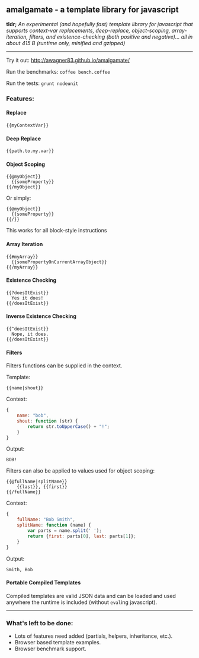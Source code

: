 ## amalgamate - a template library for javascript

**tldr;** *An experimental (and hopefully fast) template library for javascript
that supports context-var replacements, deep-replace, object-scoping,
array-iteration, filters, and existence-checking (both positive and
negative)... all in about 415 B (runtime only, minified and gzipped)*

---

Try it out: http://awagner83.github.io/amalgamate/

Run the benchmarks: `coffee bench.coffee`

Run the tests: `grunt nodeunit`

### Features:

#### Replace

    {{myContextVar}}
  
#### Deep Replace

    {{path.to.my.var}}
  
#### Object Scoping

    {{@myObject}}
      {{someProperty}}
    {{/myObject}}

Or simply:

    {{@myObject}}
      {{someProperty}}
    {{/}}

This works for all block-style instructions
  
#### Array Iteration

    {{#myArray}}
      {{somePropertyOnCurrentArrayObject}}
    {{/myArray}}
  
#### Existence Checking

    {{?doesItExist}}
      Yes it does!
    {{/doesItExist}}
  
#### Inverse Existence Checking

    {{^doesItExist}}
      Nope, it does.
    {{/doesItExist}}

#### Filters

Filters functions can be supplied in the context.

Template:

    {{name|shout}}

Context:

```javascript
{
    name: "bob",
    shout: function (str) {
        return str.toUpperCase() + "!";
    }
}
```

Output:

    BOB!

Filters can also be applied to values used for object scoping:

    {{@fullName|splitName}}
        {{last}}, {{first}}
    {{/fullName}}

Context:

```javascript
{
    fullName: "Bob Smith",
    splitName: function (name) {
        var parts = name.split(' ');
        return {first: parts[0], last: parts[1]};
    }
}
```

Output:

    Smith, Bob


#### Portable Compiled Templates

Compiled templates are valid JSON data and can be loaded and used anywhere
the runtime is included (without `eval`ing javascript).
  
------

### What's left to be done:

- Lots of features need added (partials, helpers, inheritance, etc.).
- Browser based template examples.
- Browser benchmark support.

